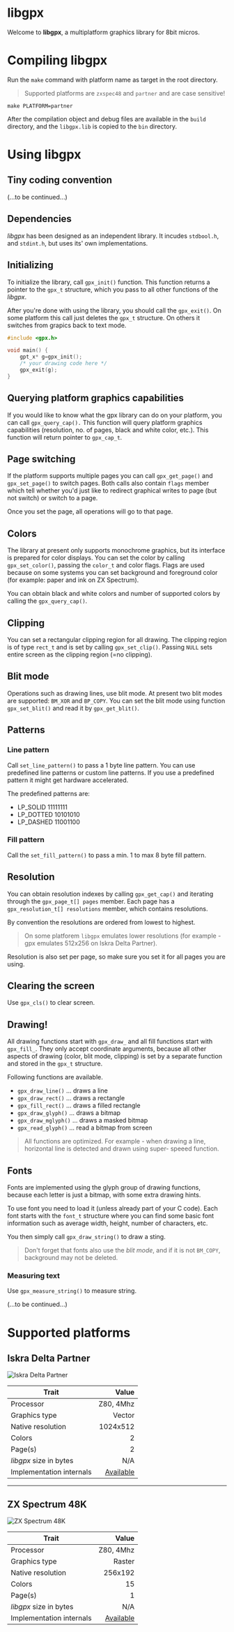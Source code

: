 # libgpx

Welcome to **libgpx**, a multiplatform graphics library for 8bit micros. 

# Compiling libgpx

Run the `make` command with platform name as target in the root directory.

 > Supported platforms are `zxspec48` and `partner` and are 
 > case sensitive!

~~~
make PLATFORM=partner
~~~

After the compilation object and debug files are available in the `build` directory, and the `libgpx.lib` is copied to the `bin` directory. 

# Using libgpx

## Tiny coding convention

(...to be continued...)

## Dependencies

*libgpx* has been designed as an independent library. It incudes 
`stdbool.h`, and `stdint.h`, but uses its' own implementations.

## Initializing

To initialize the library, call `gpx_init()` function. This function returns a pointer to the `gpx_t` structure, which you pass to all other functions of the *libgpx*.

After you're done with using the library, you should call the `gpx_exit()`. On some platform this call just deletes the `gpx_t` structure. On others it switches from grapics back to text mode.

~~~cpp
#include <gpx.h>

void main() {
    gpt_x* g=gpx_init();
    /* your drawing code here */
    gpx_exit(g);
}
~~~

## Querying platform graphics capabilities

If you would like to know what the gpx library can do on your platform, you can call `gpx_query_cap().` This function will query platform graphics capabilities (resolution, no. of pages, black and white color, etc.). This function will return pointer to `gpx_cap_t`.

## Page switching

If the platform supports multiple pages you can call `gpx_get_page()` and `gpx_set_page()` to switch pages. Both calls also contain `flags` member which tell whether you'd just like to redirect graphical writes to page (but not switch) or switch to a page.

Once you set the page, all operations will go to that page.

## Colors

The library at present only supports monochrome graphics, but its interface is prepared for color displays. You can set the color by calling `gpx_set_color()`, passing the `color_t` and color flags. Flags are used because on some systems you can set background and foreground color (for example: paper and ink on ZX Spectrum).

You can obtain black and white colors and number of supported colors by calling the `gpx_query_cap()`.

## Clipping

You can set a rectangular clipping region for all drawing. The clipping region is of type `rect_t` and is set by calling `gpx_set_clip()`. Passing `NULL` sets entire screen as the clipping region (=no clipping).

## Blit mode

Operations such as drawing lines, use blit mode. At present two blit modes are supported: `BM_XOR` and `BP_COPY`. You can set the blit mode using function `gpx_set_blit()` and read it by `gpx_get_blit()`.

## Patterns

### Line pattern

Call `set_line_pattern()` to pass a 1 byte line pattern. You can use predefined line patterns or custom line patterns. If you use a predefined pattern it might get hardware accelerated. 

The predefined patterns are:
 * LP_SOLID    11111111
 * LP_DOTTED   10101010
 * LP_DASHED   11001100

### Fill pattern

Call the `set_fill_pattern()` to pass a min. 1 to max 8 byte fill pattern.

## Resolution

You can obtain resolution indexes by calling `gpx_get_cap()` and iterating through the `gpx_page_t[] pages` member. Each page has a `gpx_resolution_t[] resolutions` member, which contains resolutions.

By convention the resolutions are ordered from lowest to highest.

 > On some platforem `libgpx` emulates lower resolutions (for example - 
 > gpx emulates 512x256 on Iskra Delta Partner). 

Resolution is also set per page, so make sure you set it for all pages you are using.

## Clearing the screen

Use `gpx_cls()` to clear screen.

## Drawing!

All drawing functions start with `gpx_draw_` and all fill functions start with `gpx_fill_`. They only accept coordinate arguments, because all other aspects of drawing (color, blit mode, clipping) is set by a separate function and stored in the `gpx_t` structure.

Following functions are available.
 * `gpx_draw_line()` ... draws a line
 * `gpx_draw_rect()` ... draws a rectangle
 * `gpx_fill_rect()` ... draws a filled rectangle
 * `gpx_draw_glyph()` ... draws a bitmap
 * `gpx_draw_mglyph()` ... draws a masked bitmap
 * `gpx_read_glyph()` ... read a bitmap from screen

 > All functions are optimized. For example - when drawing a line,
 > horizontal line is detected and drawn using super- speeed function.

## Fonts

Fonts are implemented using the glyph group of drawing functions, because each letter is just a bitmap, with some extra drawing hints. 

To use font you need to load it (unless already part of your C code). Each font starts with the `font_t` structure where you can find some basic font information such as average width, height, number of characters, etc.

You then simply call `gpx_draw_string()` to draw a sting. 

 > Don't forget that fonts also use the *blit mode*, and if it is not `BM_COPY`, background may not be deleted.

### Measuring text

Use `gpx_measure_string()` to measure string. 

(...to be continued...)

# Supported platforms

## Iskra Delta Partner

![Iskra Delta Partner](docs/img/partner.jpg) 

| Trait                     | Value     |
|---------------------------|----------:|
| Processor                 | Z80, 4Mhz |
| Graphics type             | Vector    |
| Native resolution         | 1024x512  |
| Colors                    | 2         |
| Page(s)                   | 2         |
| *libgpx* size in bytes    | N/A       |
| Implementation internals  | [Available](PARTNER.md) |

---

## ZX Spectrum 48K

![ZX Spectrum 48K](docs/img/zxspec48.jpg)

| Trait                     | Value     |
|---------------------------|----------:|
| Processor                 | Z80, 4Mhz |
| Graphics type             | Raster    |
| Native resolution         | 256x192   |
| Colors                    | 15        |
| Page(s)                   | 1         |
| *libgpx* size in bytes    | N/A       |
| Implementation internals  | [Available](PARTNER.md) |